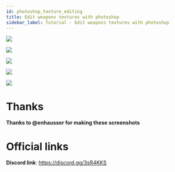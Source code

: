 ```yaml
---
id: photoshop_texture_editing
title: Edit weapons textures with photoshop
sidebar_label: Tutorial - Edit weapons textures with photoshop
---
```


![](https://i.imgur.com/zZwtceG.png)

![](https://i.imgur.com/uwbeqKl.png)

![](https://i.imgur.com/fGDx3we.png)

![](https://i.imgur.com/VGdlZlP.jpg)

![](https://i.imgur.com/wyFyvvD.png)

# Thanks
**Thanks to @enhausser for making these screenshots**

# Official links
**Discord link**: https://discord.gg/3sR4KKS